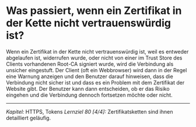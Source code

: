 # Was passiert, wenn ein Zertifikat in der Kette nicht vertrauenswürdig ist?

Wenn ein Zertifikat in der Kette nicht vertrauenswürdig ist, weil es entweder abgelaufen ist, widerrufen wurde, oder nicht von einer im Trust Store des Clients vorhandenen Root-CA signiert wurde, wird die Verbindung als unsicher eingestuft. Der Client (oft ein Webbrowser) wird dann in der Regel eine Warnung anzeigen und den Benutzer darauf hinweisen, dass die Verbindung nicht sicher ist und dass es ein Problem mit dem Zertifikat der Website gibt. Der Benutzer kann dann entscheiden, ob er das Risiko eingehen und die Verbindung dennoch fortsetzen möchte oder nicht.

---

_Kapitel:_ HTTPS, Tokens
_Lernziel 80 \[4/4\]:_ Zertifikatsketten sind ihnen detailliert geläufig.
